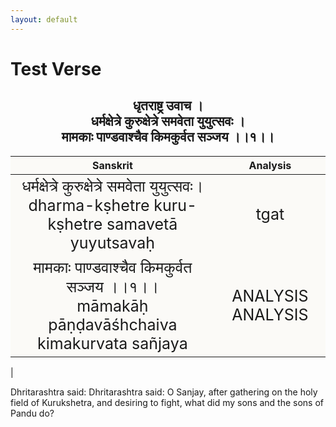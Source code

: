 ```yaml
---
layout: default
---
```

<!---
Text can be **bold**, _italic_, or ~~strikethrough~~.

[Link to another page](./another-page.html)

There should be whitespace between paragraphs.

There should be whitespace between paragraphs. We recommend including a README, or a file with information about your project.
-->

# Test Verse

<style>
table {
  border: 0px;
}
th {
  background: #FBFAF7;;
}
td {
  font-size: 25px;
  background: #FBFAF7;;

}
</style>

<h2 style="text-align:center">
धृतराष्ट्र उवाच । <br>
धर्मक्षेत्रे कुरुक्षेत्रे समवेता युयुत्सवः । <br>
मामकाः पाण्डवाश्चैव किमकुर्वत सञ्जय ।।१।।
</h2>

| Sanskrit | Analysis |
|:-:|:-:|
|       धर्मक्षेत्रे कुरुक्षेत्रे समवेता युयुत्सवः।<br>dharma-kṣhetre kuru-kṣhetre samavetā yuyutsavaḥ      | tgat |
|  मामकाः पाण्डवाश्चैव किमकुर्वत सञ्जय ।।१।।<br>māmakāḥ pāṇḍavāśhchaiva kimakurvata sañjaya  | ANALYSIS ANALYSIS |
|

Dhritarashtra said:
Dhritarashtra said: O Sanjay, after gathering on the holy field of Kurukshetra,
and desiring to fight, what did my sons and the sons of Pandu do?

<!---
<meta name="viewport" content="width=device-width, initial-scale=1">
<style>
* {
  box-sizing: border-box;
}

/* Create two equal columns that floats next to each other */
.column {
  float: left;
  width: 50%;
  padding: 10px;
  height: 300px; /* Should be removed. Only for demonstration */
  box-sizing: border-box;
}

/* Clear floats after the columns */
.row:after {
  content: "";
  display: table;
  clear: both;
  box-sizing: border-box;
}

/* Responsive layout - makes the two columns stack on top of each other instead of next to each other */
@media screen and (max-width: 600px) {
  .column {
    width: 100%;
    box-sizing: border-box;
  }
}

</style>

<h2>Responsive Two Column Layout</h2>
<p>Resize the browser window to see the responsive effect (the columns will stack on top of each other instead of floating next to each other, when the screen is less than 600px wide). YEYSYEYEY</p>

<div class="row">
  <div class="column" style="background-color:#aaa;">
    <h2>Column 1</h2>
    <p>Some text..</p>
  </div>
  <div class="column" style="background-color:#bbb;">
    <h2>Column 2</h2>
    <p>Some text..</p>
  </div>
</div>
--->
<!---
# Rule 1
Description for rule 1.

<div style="-webkit-column-count: 2; -moz-column-count: 2; column-count: 2; -webkit-column-rule: 1px dotted #e0e0e0; -moz-column-rule: 1px dotted #e0e0e0; column-rule: 1px dotted #e0e0e0;">
    <div style="display: inline-block;">
        <h2>Good</h2>
        <pre><code class="language-c">int foo (void)
{
    int i;
}
</code></pre>
    </div>
    <div style="display: inline-block;">
        <h2>Bad</h2>
        <pre><code class="language-c">int foo (void) {
    int i;
}
</code></pre>
    </div>
</div>
--->
